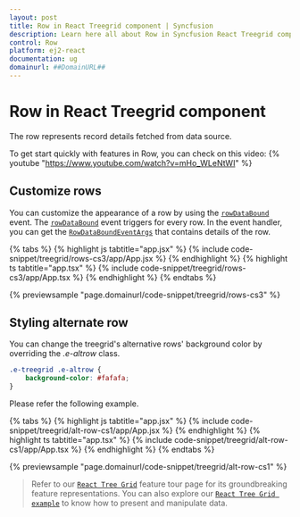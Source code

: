 ```yaml
---
layout: post
title: Row in React Treegrid component | Syncfusion
description: Learn here all about Row in Syncfusion React Treegrid component of Syncfusion Essential JS 2 and more.
control: Row 
platform: ej2-react
documentation: ug
domainurl: ##DomainURL##
---
```


# Row in React Treegrid component

The row represents record details fetched from data source.

To get start quickly with features in Row, you can check on this video:
{% youtube "https://www.youtube.com/watch?v=mHo_WLeNtWI" %}

## Customize rows

You can customize the appearance of a row by using the [`rowDataBound`](https://ej2.syncfusion.com/react/documentation/api/treegrid/#rowdatabound) event. The [`rowDataBound`](https://ej2.syncfusion.com/react/documentation/api/treegrid/#rowdatabound) event triggers for every row. In the event handler, you can get the [`RowDataBoundEventArgs`](https://ej2.syncfusion.com/react/documentation/api/grid/rowDataBoundEventArgs/) that contains details of the row.

{% tabs %}
{% highlight js tabtitle="app.jsx" %}
{% include code-snippet/treegrid/rows-cs3/app/App.jsx %}
{% endhighlight %}
{% highlight ts tabtitle="app.tsx" %}
{% include code-snippet/treegrid/rows-cs3/app/App.tsx %}
{% endhighlight %}
{% endtabs %}

 {% previewsample "page.domainurl/code-snippet/treegrid/rows-cs3" %}

## Styling alternate row

You can change the treegrid's alternative rows' background color by overriding the *.e-altrow* class.

```css
.e-treegrid .e-altrow {
    background-color: #fafafa;
}
```

Please refer the following example.

{% tabs %}
{% highlight js tabtitle="app.jsx" %}
{% include code-snippet/treegrid/alt-row-cs1/app/App.jsx %}
{% endhighlight %}
{% highlight ts tabtitle="app.tsx" %}
{% include code-snippet/treegrid/alt-row-cs1/app/App.tsx %}
{% endhighlight %}
{% endtabs %}

 {% previewsample "page.domainurl/code-snippet/treegrid/alt-row-cs1" %}

> Refer to our [`React Tree Grid`](https://www.syncfusion.com/react-ui-components/react-tree-grid) feature tour page for its groundbreaking feature representations. You can also explore our [`React Tree Grid example`](https://ej2.syncfusion.com/react/demos/#/material/treegrid/treegrid-overview) to know how to present and manipulate data.
